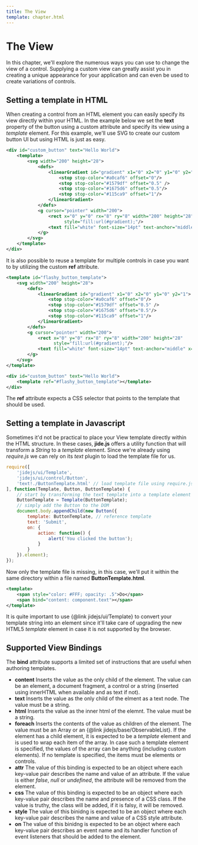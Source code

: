 ```yaml
---
title: The View
template: chapter.html
---
```


# The View

In this chapter, we'll explore the numerous ways you can use to change the view of a control. Supplying a custom view
can greatly assist you in creating a unique appearance for your application and can even be used to create variations
of controls.

## Setting a template in HTML

When creating a control from an HTML element you can easily specify its view directly within your HTML. In the example
below we set the **text** property of the button using a custom attribute and specify its view using a _template_ element.
For this example, we'll use SVG to create our custom button UI but using HTML is just as easy.

```xml
<div id="custom_button" text="Hello World">
    <template>
        <svg width="200" height="28">
            <defs>
                <linearGradient id="gradient" x1="0" x2="0" y1="0" y2="1">
                    <stop stop-color="#a0caf6" offset="0"/>
                    <stop stop-color="#1579df" offset="0.5" />
                    <stop stop-color="#1675d6" offset="0.5"/>
                    <stop stop-color="#115ca9" offset="1"/>
                </linearGradient>
            </defs>
            <g cursor="pointer" width="200">
                <rect x="0" y="0" rx="8" ry="8" width="200" height="28"
                      style="fill:url(#gradient);"/>
                <text fill="white" font-size="14pt" text-anchor="middle" x="100" y="20" bind="text: component.text"></text>
            </g>
        </svg>
    </template>
</div>
```

It is also possible to reuse a template for multiple controls in case you want to by utilizing the custom **ref** attribute.

```xml
<template id="flashy_button_template">
    <svg width="200" height="28">
        <defs>
            <linearGradient id="gradient" x1="0" x2="0" y1="0" y2="1">
                <stop stop-color="#a0caf6" offset="0"/>
                <stop stop-color="#1579df" offset="0.5" />
                <stop stop-color="#1675d6" offset="0.5"/>
                <stop stop-color="#115ca9" offset="1"/>
            </linearGradient>
        </defs>
        <g cursor="pointer" width="200">
            <rect x="0" y="0" rx="8" ry="8" width="200" height="28"
                  style="fill:url(#gradient);"/>
            <text fill="white" font-size="14pt" text-anchor="middle" x="100" y="20" bind="text: component.text"></text>
        </g>
    </svg>
</template>

<div id="custom_button" text="Hello World">
    <template ref="#flashy_button_template"></template>
</div>
```

The **ref** attribute expects a CSS selector that points to the template that should be used.

## Setting a template in Javascript

Sometimes it'd not be practical to place your View template directly within the HTML structure. In these cases, **jide.js**
offers a utility function that will transform a _String_ to a _template_ element. Since we're already using _require.js_
we can rely on its _text_ plugin to load the template file for us.

```js
require([
    'jidejs/ui/Template',
    'jidejs/ui/control/Button',
    'text!./ButtonTemplate.html' // load template file using require.js text plugin
], function(Template, Button, ButtonTemplate) {
    // start by transforming the text template into a template element
    ButtonTemplate = Template(ButtonTemplate);
    // simply add the Button to the DOM
    document.body.appendChild(new Button({
        template: ButtonTemplate, // reference template
        text: 'Submit',
        on: {
            action: function() {
                alert('You clicked the button');
            }
        }
    }).element);
});
```

Now only the template file is missing, in this case, we'll put it within the same directory within a file
named **ButtonTemplate.html**.

```xml
<template>
    <span style="color: #FFF; opacity: .5">Do</span>
    <span bind="content: component.text"></span>
</template>
```

It is quite important to use {@link jidejs/ui/Template} to convert your template string into an element since it'll take
care of upgrading the new HTML5 _template_ element in case it is not supported by the browser.

## Supported View Bindings

The **bind** attribute supports a limited set of instructions that are useful when authoring templates.

- **content**
  Inserts the value as the only child of the element. The value can be an element, a document fragment, a control or a string
  (inserted using innerHTML when available and as text if not).
- **text**
  Inserts the value as the only child of the elment as a text node. The value must be a string.
- **html**
  Inserts the value as the inner html of the elemnt. The value must be a string.
- **foreach**
  Inserts the contents of the value as children of the element. The value must be an Array or an {@link jidejs/base/ObservableList}.
  If the element has a child element, it is expected to be a _template_ element and is used to wrap each item of the array.
  In case such a template element is specified, the values of the array can be anything (including custom elements). If
  no template is specified, the items must be elements or controls.
- **attr**
  The value of this binding is expected to be an object where each key-value pair describes the name and value of an attribute.
  If the value is either _false_, _null_ or _undefined_, the attribute will be removed from the element.
- **css**
  The value of this binding is expected to be an object where each key-value pair describes the name and presence of a
  CSS class. If the value is truthy, the class will be added, if it is falsy, it will be removed.
- **style**
  The value of this binidng is expected to be an object where each key-value pair describes the name and value of a CSS style
  attribute.
- **on**
  The value of this binidng is expected to be an object where each key-value pair describes an event name and its handler
  function of event listeners that should be added to the element.